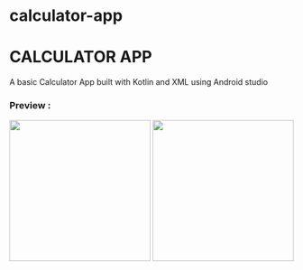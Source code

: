 # calculator-app

<h1> CALCULATOR APP </h1>
A basic Calculator App built with Kotlin and XML using Android studio

<h3> Preview : </h3>
<img src="https://github.com/smilewithkhushi/calculator-app/assets/102166679/f9bfd569-dcad-4473-a2d6-38d7eb70d2f7" width=250px padding=50px>

<img src="https://github.com/smilewithkhushi/calculator-app/assets/102166679/38cba7b9-2228-4d07-9437-59e5d0aa3922" width=250px padding=50px>

